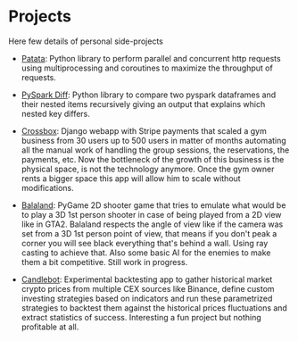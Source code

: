 # Projects

Here few details of personal side-projects

* [Patata](patata.md):
Python library to perform parallel and concurrent http requests using multiprocessing and coroutines to maximize the throughput of requests.

* [PySpark Diff](pyspark_diff.md):
Python library to compare two pyspark dataframes and their nested items recursively giving an output that explains which nested key differs.

* [Crossbox](crossbox.md):
Django webapp with Stripe payments that scaled a gym business from 30 users
up to 500 users in matter of months automating all the manual work of handling
the group sessions, the reservations, the payments, etc. Now the bottleneck of the growth of this business is the physical space, is not the technology anymore. Once the gym owner rents a bigger space this app will allow him to scale without modifications.

* [Balaland](balaland.md):
PyGame 2D shooter game that tries to emulate what would be to play a 3D 1st person shooter in case of being played from a 2D view like in GTA2. Balaland respects the angle of view like if the camera was set from a 3D 1st person point of view, that means if you don't peak a corner you will see black everything that's behind a wall. Using ray casting to achieve that. Also some basic AI for the enemies to make them a bit competitive.
Still work in progress.

* [Candlebot](candlebot.md):
Experimental backtesting app to gather historical market crypto prices from multiple CEX sources like Binance, define custom investing strategies based on indicators and run these parametrized strategies to backtest them against the historical prices fluctuations and extract statistics of success. Interesting a fun project but nothing profitable at all.